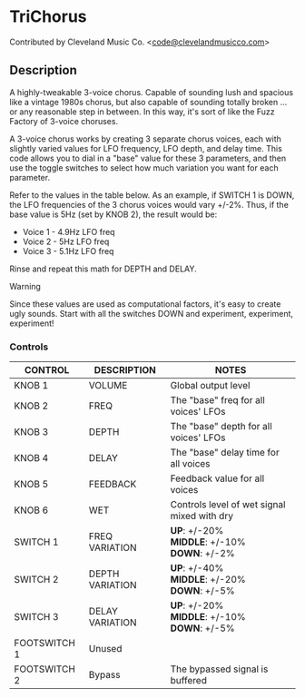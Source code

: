 # TriChorus

Contributed by Cleveland Music Co. \<<code@clevelandmusicco.com>\>

## Description

A highly-tweakable 3-voice chorus. Capable of sounding lush and spacious like a vintage 1980s chorus, but also capable of sounding totally broken ... or any reasonable step in between. In this way, it's sort of like the Fuzz Factory of 3-voice choruses.

A 3-voice chorus works by creating 3 separate chorus voices, each with slightly varied values for LFO frequency, LFO depth, and delay time. This code allows you to dial in a "base" value for these 3 parameters, and then use the toggle switches to select how much variation you want for each parameter.

Refer to the values in the table below. As an example, if SWITCH 1 is DOWN, the LFO frequencies of the 3 chorus voices would vary +/-2%. Thus, if the base value is 5Hz (set by KNOB 2), the result would be:

* Voice 1 - 4.9Hz LFO freq
* Voice 2 - 5Hz LFO freq
* Voice 3 - 5.1Hz LFO freq

Rinse and repeat this math for DEPTH and DELAY.

> [!WARNING]
> Since these values are used as computational factors, it's easy to create ugly sounds. Start with all the switches DOWN and experiment, experiment, experiment!

### Controls

| CONTROL | DESCRIPTION | NOTES |
|-|-|-|
| KNOB 1 | VOLUME | Global output level |
| KNOB 2 | FREQ | The "base" freq for all voices' LFOs |
| KNOB 3 | DEPTH | The "base" depth for all voices' LFOs |
| KNOB 4 | DELAY | The "base" delay time for all voices |
| KNOB 5 | FEEDBACK | Feedback value for all voices |
| KNOB 6 | WET | Controls level of wet signal mixed with dry |
| SWITCH 1 | FREQ VARIATION | **UP**: +/-20%<br/>**MIDDLE**: +/-10%<br/>**DOWN**: +/-2% |
| SWITCH 2 | DEPTH VARIATION | **UP**: +/-40%<br/>**MIDDLE**: +/-20%<br/>**DOWN**: +/-5% |
| SWITCH 3 | DELAY VARIATION | **UP**: +/-20%<br/>**MIDDLE**: +/-10%<br/>**DOWN**: +/-5% |
| FOOTSWITCH 1 | Unused |  |
| FOOTSWITCH 2 | Bypass | The bypassed signal is buffered |
